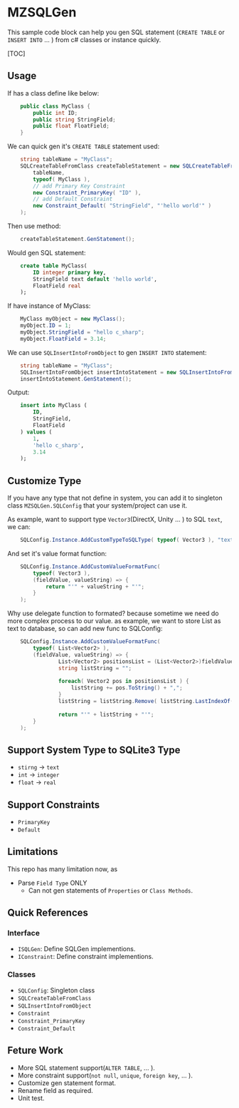 # MZSQLGen #

This sample code block can help you gen SQL statement (`CREATE TABLE` or `INSERT INTO` ... ) from c# classes or instance quickly.

[TOC]

## Usage
If has a class define like below:

```c#
    public class MyClass {
        public int ID;
        public string StringField;
        public float FloatField;
    }
```    
    
We can quick gen it's `CREATE TABLE` statement used:

```c#
    string tableName = "MyClass";
    SQLCreateTableFromClass createTableStatement = new SQLCreateTableFromClass( 
        tableName,
        typeof( MyClass ),
        // add Primary Key Constraint
        new Constraint_PrimaryKey( "ID" ),                           
        // add Default Constraint 
        new Constraint_Default( "StringField", "'hello world'" )       
    );
```
                
Then use method: 

```c#    
    createTableStatement.GenStatement();
```    
    
Would gen SQL statement:
    
```sql
    create table MyClass( 
        ID integer primary key,
        StringField text default 'hello world',
        FloatField real
    );
```
    
If have instance of MyClass:

```c#
    MyClass myObject = new MyClass();
    myObject.ID = 1;
    myObject.StringField = "hello c_sharp";
    myObject.FloatField = 3.14;
```

We can use `SQLInsertIntoFromObject` to gen `INSERT INTO` statement:

```c#   
    string tableName = "MyClass";
    SQLInsertIntoFromObject insertIntoStatement = new SQLInsertIntoFromObject( myObject, tableName );
    insertIntoStatement.GenStatement();
```

Output:
   
```sql   
    insert into MyClass (
        ID,
        StringField,
        FloatField
    ) values (
        1,
        'hello c_sharp',
        3.14
    );
```
    
## Customize Type
If you have any type that not define in system, you can add it to singleton class `MZSQLGen.SQLConfig` that your system/project can use it.

As example, want to support type `Vector3`(DirectX, Unity ... ) to SQL `text`, we can:

```c#    
    SQLConfig.Instance.AddCustomTypeToSQLType( typeof( Vector3 ), "text" );
```    

And set it's value format function:

```c#
    SQLConfig.Instance.AddCustomValueFormatFunc( 
        typeof( Vector3 ),
        (fieldValue, valueString) => {
            return "'" + valueString + "'";
        } 
    );
```
    
Why use delegate function to formated? because sometime we need do more complex process to our value. as example, we want to store List<Vector2> as text to database, so can add new func to SQLConfig:

```c#    
    SQLConfig.Instance.AddCustomValueFormatFunc( 
        typeof( List<Vector2> ),
        (fieldValue, valueString) => { 
                List<Vector2> positionsList = (List<Vector2>)fieldValue;
                string listString = "";
    
                foreach( Vector2 pos in positionsList ) {
                    listString += pos.ToString() + ",";
                }
                listString = listString.Remove( listString.LastIndexOf( "," ) );
    
                return "'" + listString + "'";
        }
    );
```
    
## Support System Type to SQLite3 Type
- `stirng`  -> `text`
- `int`     -> `integer`
- `float`   -> `real`

## Support Constraints
- `PrimaryKey`
- `Default`

## Limitations
This repo has many limitation now, as
- Parse `Field Type` ONLY
    - Can not gen statements of `Properties` or `Class Methods`.

## Quick References

### Interface
- `ISQLGen`: Define SQLGen implementions.
- `IConstraint`: Define constraint implementions. 

### Classes
- `SQLConfig`: Singleton class
- `SQLCreateTableFromClass`
- `SQLInsertIntoFromObject`
- `Constraint`
- `Constraint_PrimaryKey`
- `Constraint_Default`

## Feture Work
- More SQL statement support(`ALTER TABLE`, ... ).
- More constraint support(`not null`, `unique`, `foreign key`, ... ).
- Customize gen statement format.
- Rename field as required.
- Unit test.